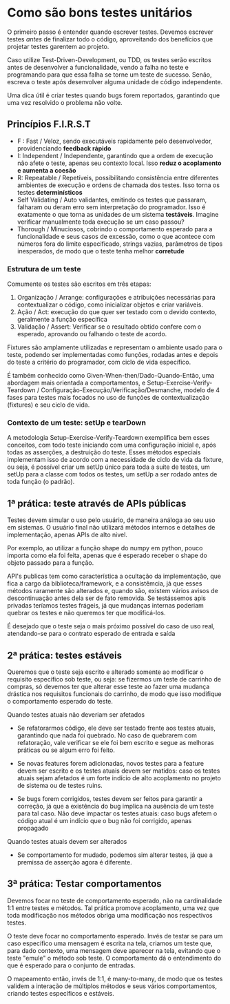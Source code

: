 # Como são bons testes unitários

O primeiro passo é entender quando escrever testes. Devemos escrever testes _antes_ de finalizar todo o código, aproveitando dos benefícios que projetar testes garentem ao projeto.

Caso utilize Test-Driven-Development, ou TDD, os testes serão escritos antes de desenvolver a funcionalidade, vendo a falha no teste e programando para que essa falha se torne um teste de sucesso. Senão, escreva o teste após desenvolver alguma unidade de código independente.

Uma dica útil é criar testes quando bugs forem reportados, garantindo que uma vez resolvido o problema não volte.

## Princípios F.I.R.S.T

* F : Fast / Veloz, sendo executáveis rapidamente pelo desenvolvedor, providenciando **feedback rápido**
* I: Independent / Independente, garantindo que a ordem de execução  não afete o teste, apenas seu contexto local. Isso **reduz o acoplamento e aumenta a coesão**
* R: Repeatable / Repetíveis, possibilitando consistência entre diferentes ambientes de execução e ordens de chamada dos testes. Isso torna os testes **determinísticos**
* Self Validating / Auto validantes, emitindo os testes que passaram, falharam ou deram erro sem interpretação do programador. Isso é exatamente o que torna as unidades de um sistema **testáveis**. Imagine verificar manualmente toda execução se um caso passou?
* Thorough / Minuciosos, cobrindo o comportamento esperado para a funcionalidade e seus casos de excessão, como o que acontece com números fora do limite especificado, strings vazias, parâmetros de tipos inesperados, de modo que o teste tenha melhor **corretude**

### Estrutura de um teste

Comumente os testes são escritos em três etapas:

1. Organização / Arrange: configurações e atribuições necessárias para contextualizar o código, como inicializar objetos e criar variáveis.
2. Ação / Act: execução do que quer ser testado com o devido contexto, geralmente a função específica
3. Validação / Assert: Verificar se o resultado obtido confere com o esperado, aprovando ou falhando o teste de acordo.

Fixtures são amplamente utilizadas e representam o ambiente usado para o teste, podendo ser implementadas como funções, rodadas antes e depois do teste a critério do programador, com ciclo de vida específico.

É também conhecido como Given-When-then/Dado-Quando-Então, uma abordagem mais orientada a comportamentos, e Setup-Exercise-Verify-Teardown / Configuração-Execução/Verificação/Desmanche, modelo de 4 fases para testes mais focados no uso de funções de contextualização (fixtures) e seu ciclo de vida.

### Contexto de um teste: setUp e tearDown

A metodologia Setup-Exercise-Verify-Teardown exemplifica bem esses conceitos, com todo teste iniciando com uma configuração inicial e, após todas as asserções, a destruição do teste. Esses métodos especiais implementam isso de acordo com a necessidade de ciclo de vida da fixture, ou seja, é possível criar um setUp único para toda a suite de testes, um setUp para a classe com todos os testes, um setUp a ser rodado antes de toda função (o padrão).

## 1ª prática: teste através de APIs públicas

Testes devem simular o uso pelo usuário, de maneira análoga ao seu uso em sistemas. O usuário final não utilizará métodos internos e detalhes de implementação, apenas APIs de alto nivel.

Por exemplo, ao utilizar a função shape do numpy em python, pouco importa como ela foi feita, apenas que é esperado receber o shape do objeto passado para a função.

API's publicas tem como característica a ocultação da implementação, que fica a cargo da biblioteca/framework, e a consistêmcia, já que esses métodos raramente são alterados e, quando são, existem vários avisos de descontinuação antes dela ser de fato removida. Se testássemos apis privadas teríamos testes frágeis, já que mudanças internas poderiam quebrar os testes e não queremos ter que modificá-los.

É desejado que o teste seja o mais próximo possível do caso de uso real, atendando-se para o contrato esperado de entrada e saída

## 2ª prática: testes estáveis

Queremos que o teste seja escrito e alterado somente ao modificar o requisito específico sob teste, ou seja: se fizermos um teste de carrinho de compras, só devemos ter que alterar esse teste ao fazer uma mudança drástica nos requisitos funcionais do carrinho, de modo que isso modifique o comportamento esperado do teste.

Quando testes atuais não deveriam ser afetados

* Se refatorarmos código, ele deve ser testado frente aos testes atuais, garantindo que nada foi quebrado. No caso de quebrarem com refatoração, vale verificar se ele foi bem escrito e segue as melhoras práticas ou se algum erro foi feito.

* Se novas features forem adicionadas, novos testes para a feature devem ser escrito e os testes atuais devem ser matidos: caso os testes atuais sejam afetados é um forte indício de alto acoplamento no projeto de sistema ou de testes ruins.

* Se bugs forem corrigidos, testes devem ser feitos para garantir a correção, já que a existência do bug implica na ausência de um teste para tal caso. Não deve impactar os testes atuais: caso bugs afetem o código atual é um indício que o bug não foi corrigido, apenas propagado

Quando testes atuais devem ser alterados

* Se comportamento for mudado, podemos sim alterar testes, já que a premissa de asserção agora é diferente. 

## 3ª prática: Testar comportamentos

Devemos focar no teste de comportamento esperado, não na cardinalidade 1:1 entre testes e métodos. Tal prática promove acoplamento, uma vez que toda modificação nos métodos obriga uma modificação nos respectivos testes.

O teste deve focar no comportamento esperado. Invés de testar se para um caso específico uma mensagem é escrita na tela, criamos um teste que, para dado contexto, uma mensagem deve aparecer na tela, evitando que o teste "emule" o método sob teste. O comportamento dá o entendimento do que é esperado para o conjunto de entradas.

O mapeamento então, invés de 1:1, é many-to-many, de modo que os testes validem a interação de múltiplos métodos e seus vários comportamentos, criando testes específicos e estáveis.
